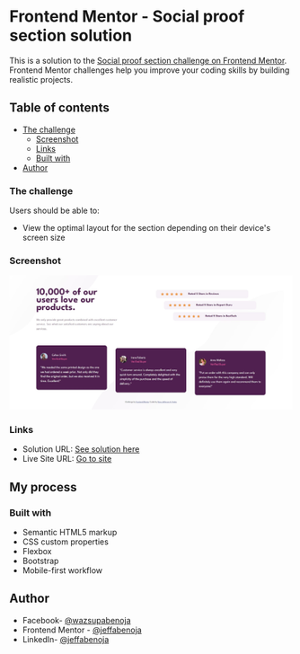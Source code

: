 # Frontend Mentor - Social proof section solution

This is a solution to the [Social proof section challenge on Frontend Mentor](https://www.frontendmentor.io/challenges/social-proof-section-6e0qTv_bA). Frontend Mentor challenges help you improve your coding skills by building realistic projects. 

## Table of contents

- [The challenge](#the-challenge)
  - [Screenshot](#screenshot)
  - [Links](#links)
  - [Built with](#built-with)
- [Author](#author)

### The challenge

Users should be able to:

- View the optimal layout for the section depending on their device's screen size

### Screenshot

![](./images/screenshot.jpg)


### Links

- Solution URL: [See solution here](https://www.frontendmentor.io/solutions/social-proof-section-design-with-bootstrap-and-custom-css-bUrna3nWd-)
- Live Site URL: [Go to site](https://your-live-site-url.com)

## My process

### Built with

- Semantic HTML5 markup
- CSS custom properties
- Flexbox
- Bootstrap
- Mobile-first workflow

## Author

- Facebook- [@wazsupabenoja](https://www.facebook.com/wazsupabenoja)
- Frontend Mentor - [@jeffabenoja](https://www.frontendmentor.io/profile/jeffabenoja)
- LinkedIn- [@jeffabenoja](https://www.linkedin.com/in/jeffabenoja/)